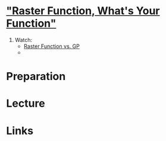 # ["Raster Function, What's Your Function"](https://www.youtube.com/watch?v=RPoBE-E8VOc)
1. Watch:
    - [Raster Function vs. GP](https://www.youtube.com/watch?v=a-lC8_0EyXU)
    - 

# Preparation


# Lecture


# Links

